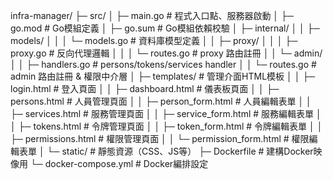 infra-manager/
├─ src/
│  ├─ main.go                    # 程式入口點、服務器啟動
│  ├─ go.mod                     # Go模組定義
│  ├─ go.sum                     # Go模組依賴校驗
│  ├─ internal/
│  │   ├─ models/
│  │   │   └─ models.go          # 資料庫模型定義
│  │   ├─ proxy/
│  │   │   ├─ proxy.go           # 反向代理邏輯
│  │   │   └─ routes.go          # proxy 路由註冊
│  │   └─ admin/
│  │       ├─ handlers.go        # persons/tokens/services handler
│  │       └─ routes.go          # admin 路由註冊 & 權限中介層
│  ├─ templates/                  # 管理介面HTML模板
│  │   ├─ login.html             # 登入頁面
│  │   ├─ dashboard.html         # 儀表板頁面
│  │   ├─ persons.html           # 人員管理頁面
│  │   ├─ person_form.html       # 人員編輯表單
│  │   ├─ services.html          # 服務管理頁面
│  │   ├─ service_form.html      # 服務編輯表單
│  │   ├─ tokens.html            # 令牌管理頁面
│  │   ├─ token_form.html        # 令牌編輯表單
│  │   ├─ permissions.html       # 權限管理頁面
│  │   └─ permission_form.html   # 權限編輯表單
│  └─ static/                    # 靜態資源（CSS、JS等）
├─ Dockerfile                    # 建構Docker映像用
└─ docker-compose.yml            # Docker編排設定